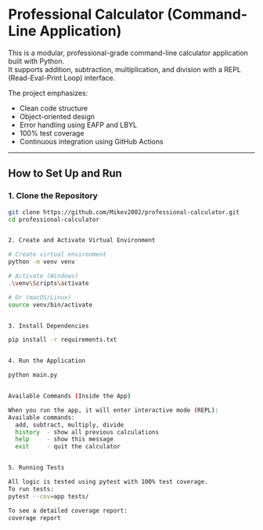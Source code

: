 # Professional Calculator (Command-Line Application)

This is a modular, professional-grade command-line calculator application built with Python.  
It supports addition, subtraction, multiplication, and division with a REPL (Read-Eval-Print Loop) interface.  

The project emphasizes:
- Clean code structure
- Object-oriented design
- Error handling using EAFP and LBYL
- 100% test coverage
- Continuous integration using GitHub Actions

---

## How to Set Up and Run

### 1. Clone the Repository

```bash
git clone https://github.com/Mikev2002/professional-calculator.git
cd professional-calculator


2. Create and Activate Virtual Environment

# Create virtual environment
python -m venv venv

# Activate (Windows)
.\venv\Scripts\activate

# Or (macOS/Linux)
source venv/bin/activate


3. Install Dependencies

pip install -r requirements.txt


4. Run the Application

python main.py


Available Commands (Inside the App)

When you run the app, it will enter interactive mode (REPL):
Available commands:
  add, subtract, multiply, divide
  history  - show all previous calculations
  help     - show this message
  exit     - quit the calculator


5. Running Tests

All logic is tested using pytest with 100% test coverage.
To run tests:
pytest --cov=app tests/

To see a detailed coverage report:
coverage report


